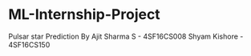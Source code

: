 # ML-Internship-Project
Pulsar star Prediction 
By
Ajit Sharma S - 4SF16CS008
Shyam Kishore - 4SF16CS150